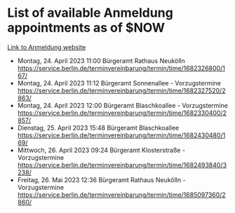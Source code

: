 # List of available Anmeldung appointments as of $NOW
[Link to Anmeldung website](https://service.berlin.de/terminvereinbarung/termin/tag.php?termin=1&anliegen[]=120686&dienstleisterlist=122210,122217,327316,122219,327312,122227,327314,122231,327346,122243,327348,122254,122252,329742,122260,329745,122262,329748,122271,327278,122273,327274,122277,327276,330436,122280,327294,122282,327290,122284,327292,122291,327270,122285,327266,122286,327264,122296,327268,150230,329760,122297,327286,122294,327284,122312,329763,122314,329775,122304,327330,122311,327334,122309,327332,317869,122281,327352,122279,329772,122283,122276,327324,122274,327326,122267,329766,122246,327318,122251,327320,122257,327322,122208,327298,122226,327300&herkunft=http%3A%2F%2Fservice.berlin.de%2Fdienstleistung%2F120686%2F)
- Montag, 24. April 2023 11:00 Bürgeramt Rathaus Neukölln https://service.berlin.de/terminvereinbarung/termin/time/1682326800/167/
- Montag, 24. April 2023 11:12 Bürgeramt Sonnenallee - Vorzugstermine https://service.berlin.de/terminvereinbarung/termin/time/1682327520/2863/
- Montag, 24. April 2023 12:00 Bürgeramt Blaschkoallee - Vorzugstermine https://service.berlin.de/terminvereinbarung/termin/time/1682330400/2857/
- Dienstag, 25. April 2023 15:48 Bürgeramt Blaschkoallee https://service.berlin.de/terminvereinbarung/termin/time/1682430480/169/
- Mittwoch, 26. April 2023 09:24 Bürgeramt Klosterstraße - Vorzugstermine https://service.berlin.de/terminvereinbarung/termin/time/1682493840/3238/
- Freitag, 26. Mai 2023 12:36 Bürgeramt Rathaus Neukölln - Vorzugstermine https://service.berlin.de/terminvereinbarung/termin/time/1685097360/2860/
